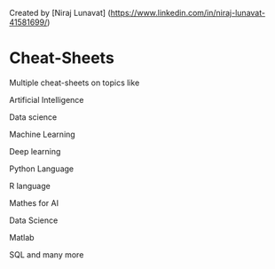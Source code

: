Created by [Niraj Lunavat] (https://www.linkedin.com/in/niraj-lunavat-41581699/)
# Cheat-Sheets
Multiple cheat-sheets on topics like

Artificial Intelligence

Data science 

Machine Learning 

Deep learning

Python Language

R language 

Mathes for AI

Data Science

Matlab

SQL and many more
